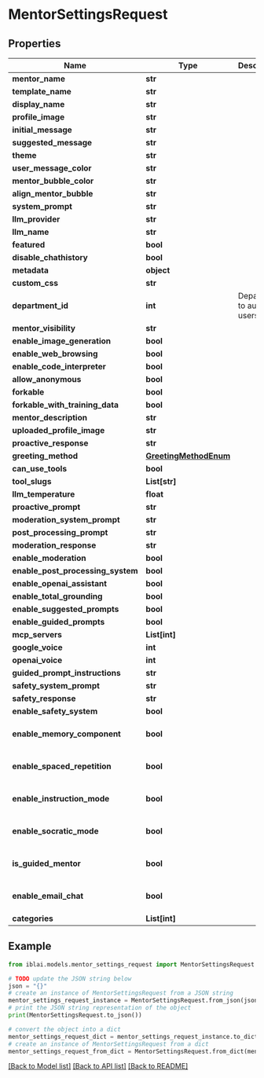 # MentorSettingsRequest


## Properties

Name | Type | Description | Notes
------------ | ------------- | ------------- | -------------
**mentor_name** | **str** |  | [optional] 
**template_name** | **str** |  | [optional] 
**display_name** | **str** |  | [optional] 
**profile_image** | **str** |  | [optional] 
**initial_message** | **str** |  | [optional] 
**suggested_message** | **str** |  | [optional] 
**theme** | **str** |  | [optional] 
**user_message_color** | **str** |  | [optional] 
**mentor_bubble_color** | **str** |  | [optional] 
**align_mentor_bubble** | **str** |  | [optional] 
**system_prompt** | **str** |  | [optional] 
**llm_provider** | **str** |  | [optional] 
**llm_name** | **str** |  | [optional] 
**featured** | **bool** |  | [optional] 
**disable_chathistory** | **bool** |  | [optional] 
**metadata** | **object** |  | [optional] 
**custom_css** | **str** |  | [optional] 
**department_id** | **int** | Department to authorize users by | [optional] 
**mentor_visibility** | **str** |  | [optional] 
**enable_image_generation** | **bool** |  | [optional] 
**enable_web_browsing** | **bool** |  | [optional] 
**enable_code_interpreter** | **bool** |  | [optional] 
**allow_anonymous** | **bool** |  | [optional] 
**forkable** | **bool** |  | [optional] 
**forkable_with_training_data** | **bool** |  | [optional] 
**mentor_description** | **str** |  | [optional] 
**uploaded_profile_image** | **str** |  | [optional] 
**proactive_response** | **str** |  | [optional] 
**greeting_method** | [**GreetingMethodEnum**](GreetingMethodEnum.md) |  | [optional] 
**can_use_tools** | **bool** |  | [optional] 
**tool_slugs** | **List[str]** |  | [optional] 
**llm_temperature** | **float** |  | [optional] 
**proactive_prompt** | **str** |  | [optional] 
**moderation_system_prompt** | **str** |  | [optional] 
**post_processing_prompt** | **str** |  | [optional] 
**moderation_response** | **str** |  | [optional] 
**enable_moderation** | **bool** |  | [optional] 
**enable_post_processing_system** | **bool** |  | [optional] 
**enable_openai_assistant** | **bool** |  | [optional] 
**enable_total_grounding** | **bool** |  | [optional] 
**enable_suggested_prompts** | **bool** |  | [optional] 
**enable_guided_prompts** | **bool** |  | [optional] 
**mcp_servers** | **List[int]** |  | [optional] 
**google_voice** | **int** |  | [optional] 
**openai_voice** | **int** |  | [optional] 
**guided_prompt_instructions** | **str** |  | [optional] 
**safety_system_prompt** | **str** |  | [optional] 
**safety_response** | **str** |  | [optional] 
**enable_safety_system** | **bool** |  | [optional] 
**enable_memory_component** | **bool** |  | [optional] [default to False]
**enable_spaced_repetition** | **bool** |  | [optional] [default to False]
**enable_instruction_mode** | **bool** |  | [optional] [default to False]
**enable_socratic_mode** | **bool** |  | [optional] [default to False]
**is_guided_mentor** | **bool** |  | [optional] [default to False]
**enable_email_chat** | **bool** |  | [optional] [default to False]
**categories** | **List[int]** |  | [optional] 

## Example

```python
from iblai.models.mentor_settings_request import MentorSettingsRequest

# TODO update the JSON string below
json = "{}"
# create an instance of MentorSettingsRequest from a JSON string
mentor_settings_request_instance = MentorSettingsRequest.from_json(json)
# print the JSON string representation of the object
print(MentorSettingsRequest.to_json())

# convert the object into a dict
mentor_settings_request_dict = mentor_settings_request_instance.to_dict()
# create an instance of MentorSettingsRequest from a dict
mentor_settings_request_from_dict = MentorSettingsRequest.from_dict(mentor_settings_request_dict)
```
[[Back to Model list]](../README.md#documentation-for-models) [[Back to API list]](../README.md#documentation-for-api-endpoints) [[Back to README]](../README.md)


